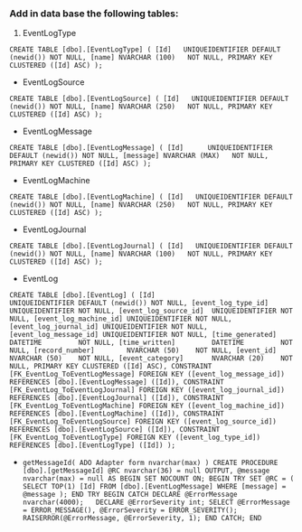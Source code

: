 ### Add in data base the following tables:

1. EventLogType

`CREATE TABLE [dbo].[EventLogType] (
    [Id]   UNIQUEIDENTIFIER DEFAULT (newid()) NOT NULL,
    [name] NVARCHAR (100)   NOT NULL,
    PRIMARY KEY CLUSTERED ([Id] ASC)
);`

* EventLogSource   

`CREATE TABLE [dbo].[EventLogSource] (
    [Id]   UNIQUEIDENTIFIER DEFAULT (newid()) NOT NULL,
    [name] NVARCHAR (250)   NOT NULL,
    PRIMARY KEY CLUSTERED ([Id] ASC)
);`

* EventLogMessage

`CREATE TABLE [dbo].[EventLogMessage] (
    [Id]      UNIQUEIDENTIFIER DEFAULT (newid()) NOT NULL,
    [message] NVARCHAR (MAX)   NOT NULL,
    PRIMARY KEY CLUSTERED ([Id] ASC)
);`

* EventLogMachine

`CREATE TABLE [dbo].[EventLogMachine] (
    [Id]   UNIQUEIDENTIFIER DEFAULT (newid()) NOT NULL,
    [name] NVARCHAR (250)   NOT NULL,
    PRIMARY KEY CLUSTERED ([Id] ASC)
);`

* EventLogJournal

`CREATE TABLE [dbo].[EventLogJournal] (
    [Id]   UNIQUEIDENTIFIER DEFAULT (newid()) NOT NULL,
    [name] NVARCHAR (100)   NOT NULL,
    PRIMARY KEY CLUSTERED ([Id] ASC)
);`

* EventLog

`CREATE TABLE [dbo].[EventLog] (
    [Id]                   UNIQUEIDENTIFIER DEFAULT (newid()) NOT NULL,
    [event_log_type_id]    UNIQUEIDENTIFIER NOT NULL,
    [event_log_source_id]  UNIQUEIDENTIFIER NOT NULL,
    [event_log_machine_id] UNIQUEIDENTIFIER NOT NULL,
    [event_log_journal_id] UNIQUEIDENTIFIER NOT NULL,
    [event_log_message_id] UNIQUEIDENTIFIER NOT NULL,
    [time_generated]       DATETIME         NOT NULL,
    [time_written]         DATETIME         NOT NULL,
    [record_number]        NVARCHAR (50)    NOT NULL,
    [event_id]             NVARCHAR (50)    NOT NULL,
    [event_category]       NVARCHAR (20)    NOT NULL,
    PRIMARY KEY CLUSTERED ([Id] ASC),
    CONSTRAINT [FK_EventLog_ToEventLogMessage] FOREIGN KEY ([event_log_message_id]) REFERENCES [dbo].[EventLogMessage] ([Id]),
    CONSTRAINT [FK_EventLog_ToEventLogJournal] FOREIGN KEY ([event_log_journal_id]) REFERENCES [dbo].[EventLogJournal] ([Id]),
    CONSTRAINT [FK_EventLog_ToEventLogMachine] FOREIGN KEY ([event_log_machine_id]) REFERENCES [dbo].[EventLogMachine] ([Id]),
    CONSTRAINT [FK_EventLog_ToEventLogSource] FOREIGN KEY ([event_log_source_id]) REFERENCES [dbo].[EventLogSource] ([Id]),
    CONSTRAINT [FK_EventLog_ToEventLogType] FOREIGN KEY ([event_log_type_id]) REFERENCES [dbo].[EventLogType] ([Id])
);`

* `getMessageId( ADO Adapter form nvarchar(max) )
CREATE PROCEDURE [dbo].[getMessageId]
	@RC nvarchar(36) = null OUTPUT,
	@message nvarchar(max) = null
AS
BEGIN
	SET NOCOUNT ON;
	BEGIN TRY
		SET @RC = ( SELECT TOP(1) [Id] FROM [dbo].[EventLogMessage] WHERE [message] = @message );
	END TRY
	BEGIN CATCH
		DECLARE @ErrorMessage nvarchar(4000);  
		DECLARE @ErrorSeverity int;
		SELECT @ErrorMessage = ERROR_MESSAGE(), @ErrorSeverity = ERROR_SEVERITY();
		RAISERROR(@ErrorMessage, @ErrorSeverity, 1);
	END CATCH;
END`

